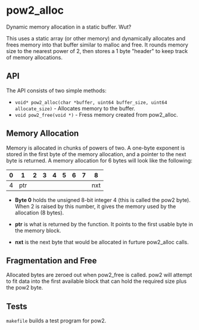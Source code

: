 # pow2_alloc

Dynamic memory allocation in a static buffer. Wut?

This uses a static array (or other memory) and dynamically allocates and frees memory into that buffer similar to malloc and free. It rounds memory size to the nearest power of 2, then stores a 1 byte "header" to keep track of memory allocations.

## API

The API consists of two simple methods:

* `void* pow2_alloc(char *buffer, uint64 buffer_size, uint64 allocate_size)` - Allocates memory to the buffer.
* `void pow2_free(void *)` - Fress memory created from pow2_alloc.

## Memory Allocation

Memory is allocated in chunks of powers of two. A one-byte exponent is stored in the first byte of the memory allocation, and a pointer to the next byte is returned. A memory allocation for 6 bytes will look like the following:


|0  |  1|  2|  3|  4|  5|  6|  7|  8|
|---|---|---|---|---|---|---|---|---|
|  4|ptr|   |   |   |   |   |   |nxt|


* **Byte 0** holds the unsigned 8-bit integer 4 (this is called the pow2 byte). When 2 is raised by this number, it gives the memory used by the allocation (8 bytes).

* **ptr** is what is returned by the function. It points to the first usable byte in the memory block.

* **nxt** is the next byte that would be allocated in furture pow2_alloc calls.

## Fragmentation and Free

Allocated bytes are zeroed out when pow2_free is called. pow2 will attempt to fit data into the first available block that can hold the required size plus the pow2 byte.

## Tests

`makefile` builds a test program for pow2.